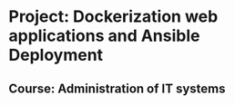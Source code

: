 <h1>Project: Dockerization web applications and Ansible Deployment</h1>
<h2>Course: Administration of IT systems</h2>
